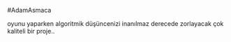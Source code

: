#AdamAsmaca 

oyunu yaparken algoritmik düşüncenizi inanılmaz derecede zorlayacak çok kaliteli bir proje..
